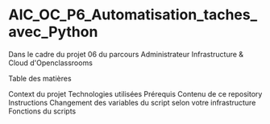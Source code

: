 # AIC_OC_P6_Automatisation_taches_avec_Python

Dans le cadre du projet 06 du parcours Administrateur Infrastructure & Cloud d'Openclassrooms

Table des matières

Context du projet
Technologies utilisées
Prérequis
Contenu de ce repository
Instructions
Changement des variables du script selon votre infrastructure
Fonctions du scripts
